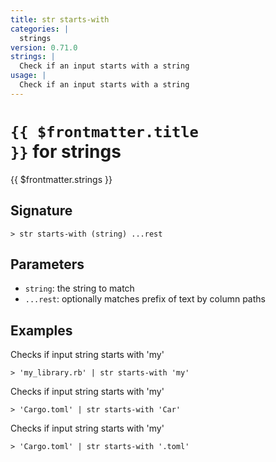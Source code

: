 ```yaml
---
title: str starts-with
categories: |
  strings
version: 0.71.0
strings: |
  Check if an input starts with a string
usage: |
  Check if an input starts with a string
---
```


# <code>{{ $frontmatter.title }}</code> for strings

<div class='command-title'>{{ $frontmatter.strings }}</div>

## Signature

```> str starts-with (string) ...rest```

## Parameters

 -  `string`: the string to match
 -  `...rest`: optionally matches prefix of text by column paths

## Examples

Checks if input string starts with 'my'
```shell
> 'my_library.rb' | str starts-with 'my'
```

Checks if input string starts with 'my'
```shell
> 'Cargo.toml' | str starts-with 'Car'
```

Checks if input string starts with 'my'
```shell
> 'Cargo.toml' | str starts-with '.toml'
```
